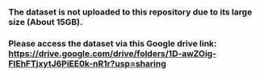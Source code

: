 ### The dataset is not uploaded to this repository due to its large size (About 15GB). 
### Please access the dataset via this Google drive link: https://drive.google.com/drive/folders/1D-awZOig-FIEhFTjxytJ6PiEE0k-nR1r?usp=sharing
